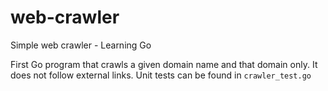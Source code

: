 # web-crawler
Simple web crawler - Learning Go

First Go program that crawls a given domain name and that domain only. It does not follow external links.  Unit tests can be found in `crawler_test.go`
